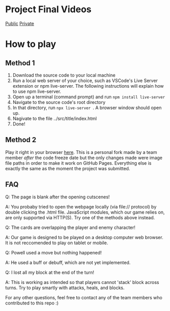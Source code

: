 # Project Final Videos
[Public](https://www.youtube.com/watch?v=LmWFrdrsTsw)
[Private](https://www.youtube.com/watch?v=ejcicYYTlAE)
# How to play
## Method 1
1. Download the source code to your local machine
2. Run a local web server of your choice, such as VSCode's Live Server extension or npm live-server. The following instructions will explain how to use npm live-server.
3. Open up a terminal (command prompt) and run `npm install live-server `
4. Navigate to the source code's root directory
5. In that directory, run `npx live-server `. A browser window should open up.
6. Nagivate to the file ../src/title/index.html 
7. Done!

## Method 2
Play it right in your browser [here](https://v3yu.github.io/Card-Game-Project/src/title/index.html). This is a personal fork made by a team member _after_ the code freeze date but the only changes made were image file paths in order to make it work on GitHub Pages. Everything else is exactly the same as the moment the project was submitted.

## FAQ

Q: The page is blank after the opening cutscenes!

A: You probaby tried to open the webpage locally (via file:// protocol) by double clicking the .html file. JavaScript modules, which our game relies on, are only supported via HTTP(S). Try one of the methods above instead.

Q: The cards are overlapping the player and enemy character!

A: Our game is designed to be played on a desktop computer web browser. It is not reccomended to play on tablet or mobile.

Q: Powell used a move but nothing happened!

A: He used a buff or debuff, which are not yet implemented.

Q: I lost all my block at the end of the turn!

A: This is working as intended so that players cannot 'stack' block across turns. Try to play smartly with attacks, heals, and blocks.

For any other questions, feel free to contact any of the team members who contributed to this repo :)



